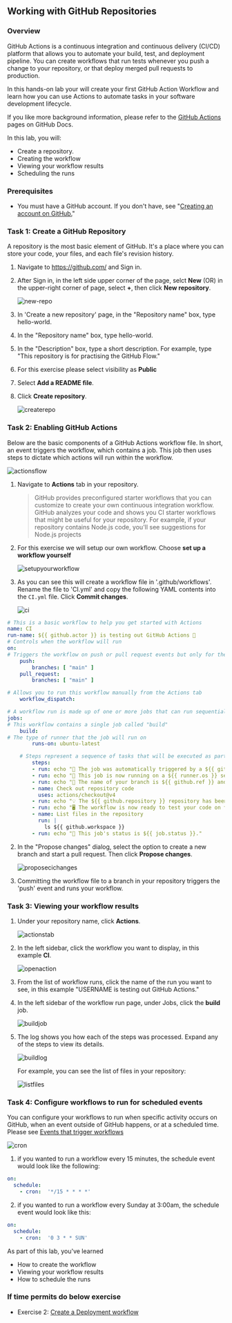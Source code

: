 ## Working with GitHub Repositories

### Overview
GitHub Actions is a continuous integration and continuous delivery (CI/CD) platform that allows you to automate your build, test, and deployment pipeline. You can create workflows that run tests whenever you push a change to your repository, or that deploy merged pull requests to production.

In this hands-on lab your will create your first GitHub Action Workflow and learn how you can use Actions to automate tasks in your software development lifecycle. 

If you like more background information, please refer to the [GitHub Actions](https://docs.github.com/en/actions/learn-github-actions/understanding-github-actions) pages on GitHub Docs.

In this lab, you will:

- Create a repository.
- Creating the workflow
- Viewing your workflow results
- Scheduling the runs


### Prerequisites

- You must have a GitHub account. If you don't have, see "[Creating an account on GitHub.](https://docs.github.com/en/get-started/start-your-journey/creating-an-account-on-github)"

### Task 1: Create a GitHub Repository

A repository is the most basic element of GitHub. It's a place where you can store your code, your files, and each file's revision history.

1. Navigate to https://github.com/ and Sign in.
1. After Sign in, in the left side upper corner of the page, selct **New** (OR) in the upper-right corner of  page, select **+**, then click **New repository**.

   ![new-repo](../images/create-repo-new.png)

1. In 'Create a new repository' page, in the "Repository name" box, type hello-world.

1. In the "Repository name" box, type hello-world.

1. In the "Description" box, type a short description. For example, type "This repository is for practising the GitHub Flow."

1. For this exercise please select visibility as **Public**

1. Select **Add a README file**.

1. Click **Create repository**.

     ![createrepo](../images/createrepo.png)


### Task 2: Enabling GitHub Actions

Below are the basic components of a GitHub Actions workflow file. 
In short, an event triggers the workflow, which contains a job. This job then uses steps to dictate which actions will run within the workflow. 

![actionsflow](../images/actionsflow.png)

1. Navigate to **Actions** tab in your repository.

   > GitHub provides preconfigured starter workflows that you can customize to create your own continuous integration workflow. GitHub analyzes your code and shows you CI starter workflows that might be useful for your repository. For example, if your repository contains Node.js code, you'll see suggestions for Node.js projects

1. For this exercise we will setup our own workflow. Choose **set up a workflow yourself**

    ![setupyourworkflow](../images/setupyourworkflow.png)

1. As you can see this will create a workflow file in '.github/workflows'. Rename the file to 'CI.yml'  and copy the following YAML contents into the `CI.yml` file. Click **Commit changes**.

     ![ci](../images/ci.png)

```YAML
# This is a basic workflow to help you get started with Actions
name: CI
run-name: ${{ github.actor }} is testing out GitHub Actions 🚀
# Controls when the workflow will run
on:
# Triggers the workflow on push or pull request events but only for the "main" branch
    push:
        branches: [ "main" ]
    pull_request:
        branches: [ "main" ]

# Allows you to run this workflow manually from the Actions tab
    workflow_dispatch:

# A workflow run is made up of one or more jobs that can run sequentially or in parallel
jobs:
# This workflow contains a single job called "build"
    build:
# The type of runner that the job will run on
        runs-on: ubuntu-latest

    # Steps represent a sequence of tasks that will be executed as part of the job
        steps:
        - run: echo "🎉 The job was automatically triggered by a ${{ github.event_name }} event."
        - run: echo "🐧 This job is now running on a ${{ runner.os }} server hosted by GitHub!"
        - run: echo "🔎 The name of your branch is ${{ github.ref }} and your repository is ${{ github.repository }}."
        - name: Check out repository code
          uses: actions/checkout@v4
        - run: echo "💡 The ${{ github.repository }} repository has been cloned to the runner."
        - run: echo "🖥️ The workflow is now ready to test your code on the runner."
        - name: List files in the repository
          run: |
            ls ${{ github.workspace }}
        - run: echo "🍏 This job's status is ${{ job.status }}."


```

    
2. In the "Propose changes" dialog, select the option to create a new branch and start a pull request. Then click  **Propose changes**.
    
    ![proposecichanges](../images/proposecichanges.png)


3. Committing the workflow file to a branch in your repository triggers the 'push' event and runs your workflow.



### Task 3: Viewing your workflow results

1. Under your repository name, click **Actions**.

    ![actionstab](../images/actionstab.png)

1. In the left sidebar, click the workflow you want to display, in this example **CI**.
    
    ![openaction](../images/openaction.png)

1. From the list of workflow runs, click the name of the run you want to see, in this example "USERNAME is testing out GitHub Actions."

1. In the left sidebar of the workflow run page, under Jobs, click the **build** job.
    
     ![buildjob](../images/buildjob.png)

1. The log shows you how each of the steps was processed. Expand any of the steps to view its details.
     
     ![buildlog](../images/buildlog.png)

    For example, you can see the list of files in your repository:
     
     ![listfiles](../images/listfiles.png)


### Task 4: Configure workflows to run for scheduled events

You can configure your workflows to run when specific activity occurs on GitHub, when an event outside of GitHub happens, or at a scheduled time. Please see [Events that trigger workflows](https://docs.github.com/en/actions/using-workflows/events-that-trigger-workflows)

![cron](../images/cron.png)

1.  if you wanted to run a workflow every 15 minutes, the schedule event would look like the following:

```yaml
on:
  schedule:
    - cron:  '*/15 * * * *'
```
2. if you wanted to run a workflow every Sunday at 3:00am, the schedule event would look like this:

```yaml
on:
  schedule:
    - cron:  '0 3 * * SUN'
```

As part of this lab, you've learned

- How to create the workflow
- Viewing your workflow results
- How to schedule the runs



### If time permits do below exercise

- Exercise 2: [Create a Deployment workflow](/labs/deploymentworkflow.md)